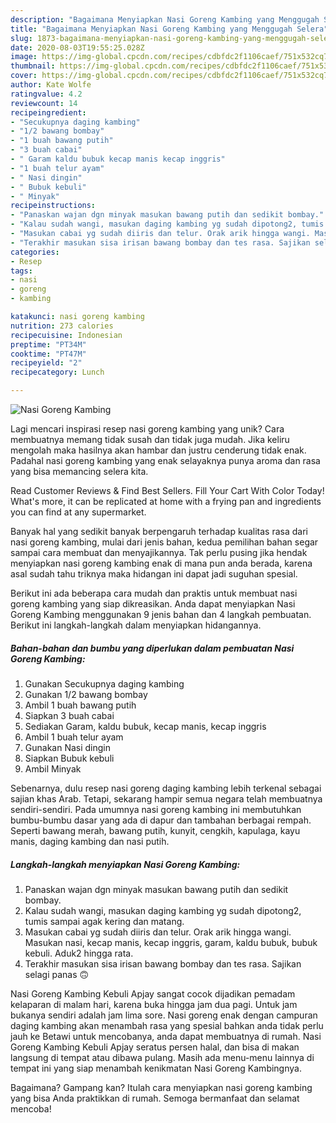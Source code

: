 ```yaml
---
description: "Bagaimana Menyiapkan Nasi Goreng Kambing yang Menggugah Selera"
title: "Bagaimana Menyiapkan Nasi Goreng Kambing yang Menggugah Selera"
slug: 1873-bagaimana-menyiapkan-nasi-goreng-kambing-yang-menggugah-selera
date: 2020-08-03T19:55:25.028Z
image: https://img-global.cpcdn.com/recipes/cdbfdc2f1106caef/751x532cq70/nasi-goreng-kambing-foto-resep-utama.jpg
thumbnail: https://img-global.cpcdn.com/recipes/cdbfdc2f1106caef/751x532cq70/nasi-goreng-kambing-foto-resep-utama.jpg
cover: https://img-global.cpcdn.com/recipes/cdbfdc2f1106caef/751x532cq70/nasi-goreng-kambing-foto-resep-utama.jpg
author: Kate Wolfe
ratingvalue: 4.2
reviewcount: 14
recipeingredient:
- "Secukupnya daging kambing"
- "1/2 bawang bombay"
- "1 buah bawang putih"
- "3 buah cabai"
- " Garam kaldu bubuk kecap manis kecap inggris"
- "1 buah telur ayam"
- " Nasi dingin"
- " Bubuk kebuli"
- " Minyak"
recipeinstructions:
- "Panaskan wajan dgn minyak masukan bawang putih dan sedikit bombay."
- "Kalau sudah wangi, masukan daging kambing yg sudah dipotong2, tumis sampai agak kering dan matang."
- "Masukan cabai yg sudah diiris dan telur. Orak arik hingga wangi. Masukan nasi, kecap manis, kecap inggris, garam, kaldu bubuk, bubuk kebuli. Aduk2 hingga rata."
- "Terakhir masukan sisa irisan bawang bombay dan tes rasa. Sajikan selagi panas 🙃"
categories:
- Resep
tags:
- nasi
- goreng
- kambing

katakunci: nasi goreng kambing 
nutrition: 273 calories
recipecuisine: Indonesian
preptime: "PT34M"
cooktime: "PT47M"
recipeyield: "2"
recipecategory: Lunch

---
```



![Nasi Goreng Kambing](https://img-global.cpcdn.com/recipes/cdbfdc2f1106caef/751x532cq70/nasi-goreng-kambing-foto-resep-utama.jpg)

Lagi mencari inspirasi resep nasi goreng kambing yang unik? Cara membuatnya memang tidak susah dan tidak juga mudah. Jika keliru mengolah maka hasilnya akan hambar dan justru cenderung tidak enak. Padahal nasi goreng kambing yang enak selayaknya punya aroma dan rasa yang bisa memancing selera kita.

Read Customer Reviews &amp; Find Best Sellers. Fill Your Cart With Color Today! What&#39;s more, it can be replicated at home with a frying pan and ingredients you can find at any supermarket.

Banyak hal yang sedikit banyak berpengaruh terhadap kualitas rasa dari nasi goreng kambing, mulai dari jenis bahan, kedua pemilihan bahan segar sampai cara membuat dan menyajikannya. Tak perlu pusing jika hendak menyiapkan nasi goreng kambing enak di mana pun anda berada, karena asal sudah tahu triknya maka hidangan ini dapat jadi suguhan spesial.


Berikut ini ada beberapa cara mudah dan praktis untuk membuat nasi goreng kambing yang siap dikreasikan. Anda dapat menyiapkan Nasi Goreng Kambing menggunakan 9 jenis bahan dan 4 langkah pembuatan. Berikut ini langkah-langkah dalam menyiapkan hidangannya.

<!--inarticleads1-->

##### Bahan-bahan dan bumbu yang diperlukan dalam pembuatan Nasi Goreng Kambing:

1. Gunakan Secukupnya daging kambing
1. Gunakan 1/2 bawang bombay
1. Ambil 1 buah bawang putih
1. Siapkan 3 buah cabai
1. Sediakan  Garam, kaldu bubuk, kecap manis, kecap inggris
1. Ambil 1 buah telur ayam
1. Gunakan  Nasi dingin
1. Siapkan  Bubuk kebuli
1. Ambil  Minyak


Sebenarnya, dulu resep nasi goreng daging kambing lebih terkenal sebagai sajian khas Arab. Tetapi, sekarang hampir semua negara telah membuatnya sendiri-sendiri. Pada umumnya nasi goreng kambing ini membutuhkan bumbu-bumbu dasar yang ada di dapur dan tambahan berbagai rempah. Seperti bawang merah, bawang putih, kunyit, cengkih, kapulaga, kayu manis, daging kambing dan nasi putih. 

<!--inarticleads2-->

##### Langkah-langkah menyiapkan Nasi Goreng Kambing:

1. Panaskan wajan dgn minyak masukan bawang putih dan sedikit bombay.
1. Kalau sudah wangi, masukan daging kambing yg sudah dipotong2, tumis sampai agak kering dan matang.
1. Masukan cabai yg sudah diiris dan telur. Orak arik hingga wangi. Masukan nasi, kecap manis, kecap inggris, garam, kaldu bubuk, bubuk kebuli. Aduk2 hingga rata.
1. Terakhir masukan sisa irisan bawang bombay dan tes rasa. Sajikan selagi panas 🙃


Nasi Goreng Kambing Kebuli Apjay sangat cocok dijadikan pemadam kelaparan di malam hari, karena buka hingga jam dua pagi. Untuk jam bukanya sendiri adalah jam lima sore. Nasi goreng enak dengan campuran daging kambing akan menambah rasa yang spesial bahkan anda tidak perlu jauh ke Betawi untuk mencobanya, anda dapat membuatnya di rumah. Nasi Goreng Kambing Kebuli Apjay seratus persen halal, dan bisa di makan langsung di tempat atau dibawa pulang. Masih ada menu-menu lainnya di tempat ini yang siap menambah kenikmatan Nasi Goreng Kambingnya. 

Bagaimana? Gampang kan? Itulah cara menyiapkan nasi goreng kambing yang bisa Anda praktikkan di rumah. Semoga bermanfaat dan selamat mencoba!

